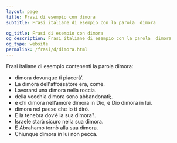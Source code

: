 ```yaml
---
layout: page
title: Frasi di esempio con dimora 
subtitle: Frasi italiane di esempio con la parola  dimora

og_title: Frasi di esempio con dimora 
og_description: Frasi italiane di esempio con la parola  dimora
og_type: website
permalink: /frasi/d/dimora.html
---
```


Frasi italiane di esempio contenenti la parola dimora:


- dimora dovunque ti piacerà’.
- La dimora dell'affossatore era, come.
- Lavorarsi una dimora nella roccia.
- della vecchia dimora sono abbandonati;.
- e chi dimora nell’amore dimora in Dio, e Dio dimora in lui.
- dimora nel paese che io ti dirò.
- E la tenebra dov’è la sua dimora?.
- Israele starà sicuro nella sua dimora.
- E Abrahamo tornò alla sua dimora.
- Chiunque dimora in lui non pecca.
